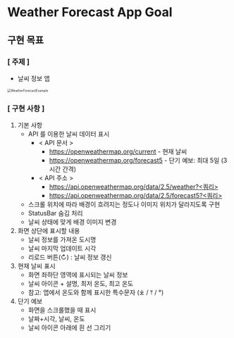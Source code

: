 # Weather Forecast App Goal

## 구현 목표

### [ 주제 ]

- 날씨 정보 앱

<img src="../image/200724_WeatherForecast/WeatherForecastExample.gif" alt="WeatherForecastExample" style="zoom:50%;" />

### [  구현 사항  ]

1. 기본 사항
   - API 를 이용한 날씨 데이터 표시
     - < API 문서 >
       - https://openweathermap.org/current  - 현재 날씨
       - https://openweathermap.org/forecast5 - 단기 예보: 최대 5일 (3시간 간격)
     - < API 주소 >
       - https://api.openweathermap.org/data/2.5/weather?<쿼리>
       - https://api.openweathermap.org/data/2.5/forecast5?<쿼리>
   - 스크롤 위치에 따라 배경이 흐려지는 정도나 이미지 위치가 달라지도록 구현
   - StatusBar 숨김 처리
   - 날씨 상태에 맞게 배경 이미지 변경
2. 화면 상단에 표시할 내용
   - 날씨 정보를 가져온 도시명 
   - 날씨 마지막 업데이트 시각
   - 리로드 버튼(↻) : 날씨 정보 갱신 
3. 현재 날씨 표시
   - 화면 좌하단 영역에 표시되는 날씨 정보
   - 날씨 아이콘 + 설명, 최저 온도, 최고 온도
   - 참고: 앱에서 온도와 함께 표시한 특수문자 (⤓ / ⤒ / °)
4. 단기 예보
   - 화면을 스크롤했을 때 표시
   - 날짜+시각, 날씨, 온도
   - 날씨 아이콘 아래에 흰 선 그리기
